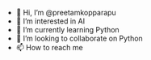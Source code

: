 - 👋 Hi, I’m @preetamkopparapu
- 👀 I’m interested in AI
- 🌱 I’m currently learning Python
- 💞️ I’m looking to collaborate on Python
- 📫 How to reach me 

<!---
preetamkopparapu/preetamkopparapu is a ✨ special ✨ repository because its `README.md` (this file) appears on your GitHub profile.
You can click the Preview link to take a look at your changes.
--->
